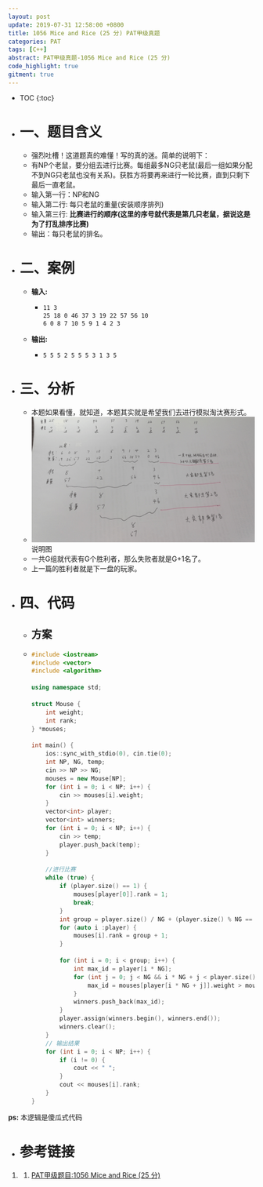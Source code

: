 ```yaml
---
layout: post
update: 2019-07-31 12:58:00 +0800
title: 1056 Mice and Rice (25 分) PAT甲级真题
categories: PAT
tags: [C++]
abstract: PAT甲级真题-1056 Mice and Rice (25 分)
code_highlight: true
gitment: true
---
```

* TOC
{:toc}
* # 一、题目含义

    * 强烈吐槽！这道题真的难懂！写的真的迷。简单的说明下：
    * 有NP个老鼠，要分组去进行比赛。每组最多NG只老鼠(最后一组如果分配不到NG只老鼠也没有关系)。获胜方将要再来进行一轮比赛，直到只剩下最后一直老鼠。
    * 输入第一行：NP和NG
    * 输入第二行:  每只老鼠的重量(安装顺序排列)
    * 输入第三行: **比赛进行的顺序(这里的序号就代表是第几只老鼠，据说这是为了打乱排序比赛)**
    * 输出：每只老鼠的排名。
* # 二、案例
  
    * **输入:**    
        *   ```none
            11 3
            25 18 0 46 37 3 19 22 57 56 10
            6 0 8 7 10 5 9 1 4 2 3
            ```
    * **输出:** 
        *   ```none
            5 5 5 2 5 5 5 3 1 3 5
            ```
* # 三、分析
    * 本题如果看懂，就知道，本题其实就是希望我们去进行模拟淘汰赛形式。
    * <div  class='image'>
        <img src='/assets/images/posts/2019/07/31/pat_1056.gif' alt='说明图'/>
        <div class='image_alt'>说明图</div>
      </div>
    * 一共G组就代表有G个胜利者，那么失败者就是G+1名了。
    * 上一篇的胜利者就是下一盘的玩家。
* # 四、代码
  
    *   ## 方案
    *   ```cpp
        #include <iostream>
        #include <vector>
        #include <algorithm>
        
        using namespace std;
        
        struct Mouse {
            int weight;
            int rank;
        } *mouses;
        
        int main() {
            ios::sync_with_stdio(0), cin.tie(0);
            int NP, NG, temp;
            cin >> NP >> NG;
            mouses = new Mouse[NP];
            for (int i = 0; i < NP; i++) {
                cin >> mouses[i].weight;
            }
            vector<int> player;
            vector<int> winners;
            for (int i = 0; i < NP; i++) {
                cin >> temp;
                player.push_back(temp);
            }
        
            //进行比赛
            while (true) {
                if (player.size() == 1) {
                    mouses[player[0]].rank = 1;
                    break;
                }
                int group = player.size() / NG + (player.size() % NG == 0 ? 0 : 1);
                for (auto i :player) {
                    mouses[i].rank = group + 1;
                }
                
                for (int i = 0; i < group; i++) {
                    int max_id = player[i * NG];
                    for (int j = 0; j < NG && i * NG + j < player.size(); j++) {
                        max_id = mouses[player[i * NG + j]].weight > mouses[max_id].weight ? player[i * NG + j] : max_id;
                    }
                    winners.push_back(max_id);
                }
                player.assign(winners.begin(), winners.end());
                winners.clear();
            }
            // 输出结果
            for (int i = 0; i < NP; i++) {
                if (i != 0) {
                    cout << " ";
                }
                cout << mouses[i].rank;
            }
        }
        ```

**ps:** 本逻辑是傻瓜式代码
* # 参考链接

1. 1. [PAT甲级题目:1056 Mice and Rice (25 分)](https://pintia.cn/problem-sets/994805342720868352/problems/994805419468242944)